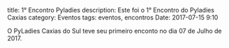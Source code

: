 title: 1° Encontro Pyladies
description: Este foi o 1° Encontro do Pyladies Caxias
category: Eventos
tags: eventos, encontros
Date: 2017-07-15 9:10

O PyLadies Caxias do Sul teve seu primeiro enconto no dia 07 de Julho de 2017.
